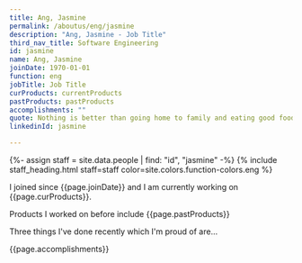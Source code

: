 ```yaml
---
title: Ang, Jasmine
permalink: /aboutus/eng/jasmine
description: "Ang, Jasmine - Job Title"
third_nav_title: Software Engineering
id: jasmine
name: Ang, Jasmine
joinDate: 1970-01-01
function: eng
jobTitle: Job Title
curProducts: currentProducts
pastProducts: pastProducts
accomplishments: ""
quote: Nothing is better than going home to family and eating good food and relaxing
linkedinId: jasmine

---
```


{%- assign staff = site.data.people | find: "id", "jasmine" -%}
{% include staff_heading.html staff=staff color=site.colors.function-colors.eng %}

<p>I joined since {{page.joinDate}} and I am currently working on {{page.curProducts}}.</p>

<p>Products I worked on before include {{page.pastProducts}}</p>

<p>Three things I've done recently which I'm proud of are...</p>
{{page.accomplishments}}
